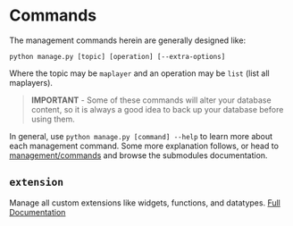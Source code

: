 # Commands

The management commands herein are generally designed like:

    python manage.py [topic] [operation] [--extra-options]

Where the topic may be `maplayer` and an operation may be `list` (list all maplayers).

> **IMPORTANT** - Some of these commands will alter your database content, so it is always a good idea to back up your database before using them.

In general, use `python manage.py [command] --help` to learn more about each management command. Some more explanation follows, or head to [management/commands](/arches_dev_tools/management/commands.html) and browse the submodules documentation.

## `extension`

Manage all custom extensions like widgets, functions, and datatypes. [Full Documentation](/arches_dev_tools/management/commands/extension.html)